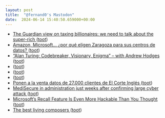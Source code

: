 ```yaml
---
layout: post
title:  "@fernand0's Mastodon"
date:  2024-06-14 15:40:50.659000+00:00
---
```

*  [The Guardian view on taxing billionaires: we need to talk about the super-rich ](https://www.theguardian.com/commentisfree/article/2024/jun/02/the-guardian-view-on-taxing-billionaires-we-need-to-talk-about-the-super-ric) ([toot](https://mastodon.social/@fernand0/112615728785525259))
*  [Amazon, Microsoft… ¿por qué eligen Zaragoza para sus centros de datos?  ](https://www.eleconomista.es/actualidad/noticias/12848894/06/24/amazon-microsoft-por-que-eligen-zaragoza-para-sus-centros-de-datos.html) ([toot](https://mastodon.social/@fernand0/112615367850854904))
*  [“Alan Turing: Codebreaker, Visionary, Enigma” – with Andrew Hodges ](https://thecyberwire.com/podcasts/spycast/636/note) ([toot](https://mastodon.social/@fernand0/112615192469097059))
*  [ ](https://mastodon.social/@edumls) ([toot](https://mastodon.social/@fernand0/112615111934022014))
*  [ ](https://mastodon.social/users/fernand0/statuses/112615111639383413/activity) ([toot](https://mastodon.social/users/fernand0/statuses/112615111639383413/activity))
*  [ ](https://mastodon.social/users/fernand0/statuses/112615111457223823/activity) ([toot](https://mastodon.social/users/fernand0/statuses/112615111457223823/activity))
*  [Ponen a la venta datos de 27.000 clientes de El Corte Inglés ](https://blog.elhacker.net/2024/06/a-la-venta-datos-privados-robados-27-mil-ciientes-el-corte-ingles.htm) ([toot](https://mastodon.social/@fernand0/112614973746548809))
*  [MediSecure in administration just weeks after confirming large cyber attack ](https://www.abc.net.au/news/2024-06-05/hacked-health-company-goes-into-administration-/10393894) ([toot](https://mastodon.social/@fernand0/112614755444693285))
*  [Microsoft’s Recall Feature Is Even More Hackable Than You Thought ](https://www.wired.com/story/microsoft-windows-recall-privilege-escalation) ([toot](https://mastodon.social/@fernand0/112614512409924936))
*  [The best living composers ](https://www.classical-music.com/features/composers/the-best-living-composer) ([toot](https://mastodon.social/@fernand0/112614207673689085))
